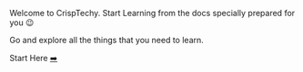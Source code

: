 Welcome to CrispTechy. Start Learning from the docs specially prepared for you 😉

Go and explore all the things that you need to learn.

Start Here [➡️](/docs/category/dsa-blogs)
